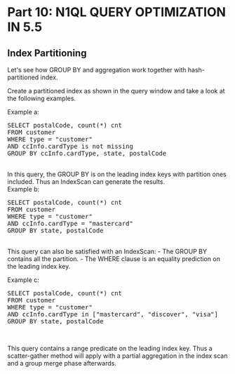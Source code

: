 # Part 10: N1QL QUERY OPTIMIZATION IN 5.5

## Index Partitioning

Let's see how GROUP BY and aggregation work together with hash-partitioned index.

Create a partitioned index as shown in the query window and take a look at the following examples.

Example a:
<br>
<pre>
SELECT postalCode, count(*) cnt
FROM customer 
WHERE type = "customer" 
AND ccInfo.cardType is not missing
GROUP BY ccInfo.cardType, state, postalCode
</pre>
<br>
In this query, the GROUP BY is on the leading index keys with partition ones included. Thus an IndexScan can generate the results.
<br>
Example b:
<pre>
SELECT postalCode, count(*) cnt
FROM customer 
WHERE type = "customer" 
AND ccInfo.cardType = "mastercard"
GROUP BY state, postalCode
</pre>
<br>
This query can also be satisfied with an IndexScan:
- The GROUP BY contains all the partition.
- The WHERE clause is an equality prediction on the leading index key.

<br>


Example c:
<br>
<pre>
SELECT postalCode, count(*) cnt
FROM customer 
WHERE type = "customer" 
AND ccInfo.cardType in ["mastercard", "discover", "visa"]
GROUP BY state, postalCode
</pre>
<br>

This query contains a range predicate on the leading index key. Thus a scatter-gather method will apply with a partial aggregation in the index scan and a group merge phase afterwards.


